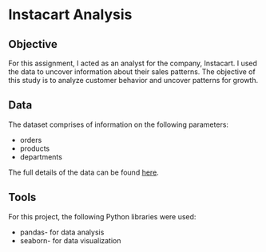 # Instacart Analysis
## Objective
For this assignment, I acted as an analyst for the company, Instacart. I used the data to uncover information about their sales patterns. The objective of this study is to analyze customer behavior and uncover patterns for growth. 
## Data
The dataset comprises of information on the following parameters:
- orders
- products
- departments
  
The full details of the data can be found [here](www.instacart.com/datasets/grocery-shopping-2017).
## Tools
For this project, the following Python libraries were used:
- pandas- for data analysis
- seaborn- for data visualization
